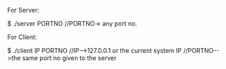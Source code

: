 For Server:

$ ./server PORTNO	//PORTNO-> any port no.

For Client:

$ ./client IP PORTNO	//IP-->127.0.0.1 or the current system IP
			//PORTNO-->the same port no given to the server

